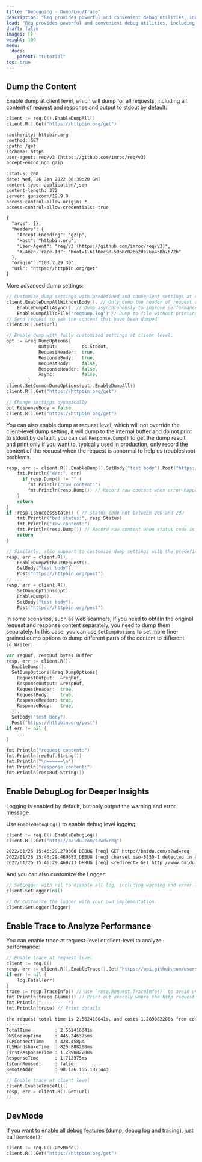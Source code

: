 ```yaml
---
title: "Debugging - Dump/Log/Trace"
description: "Req provides powerful and convenient debug utilities, including debug logs, performance traces, and even dump the complete request and response content."
lead: "Req provides powerful and convenient debug utilities, including debug logs, performance traces, and even dump the complete request and response content."
draft: false
images: []
weight: 100
menu:
  docs:
    parent: "tutorial"
toc: true
---
```


## Dump the Content

Enable dump at client level, which will dump for all requests, including all content of request and response and output to stdout by default:

```go
client := req.C().EnableDumpAll()
client.R().Get("https://httpbin.org/get")
```

```txt
:authority: httpbin.org
:method: GET
:path: /get
:scheme: https
user-agent: req/v3 (https://github.com/imroc/req/v3)
accept-encoding: gzip

:status: 200
date: Wed, 26 Jan 2022 06:39:20 GMT
content-type: application/json
content-length: 372
server: gunicorn/19.9.0
access-control-allow-origin: *
access-control-allow-credentials: true

{
  "args": {},
  "headers": {
    "Accept-Encoding": "gzip",
    "Host": "httpbin.org",
    "User-Agent": "req/v3 (https://github.com/imroc/req/v3)",
    "X-Amzn-Trace-Id": "Root=1-61f0ec98-5958c02662de26e458b7672b"
  },
  "origin": "103.7.29.30",
  "url": "https://httpbin.org/get"
}
```

More advanced dump settings:

```go
// Customize dump settings with predefined and convenient settings at client level.
client.EnableDumpAllWithoutBody(). // Only dump the header of request and response
    EnableDumpAllAsync(). // Dump asynchronously to improve performance
    EnableDumpAllToFile("reqdump.log") // Dump to file without printing it out
// Send request to see the content that have been dumped
client.R().Get(url)

// Enable dump with fully customized settings at client level.
opt := &req.DumpOptions{
            Output:         os.Stdout,
            RequestHeader:  true,
            ResponseBody:   true,
            RequestBody:    false,
            ResponseHeader: false,
            Async:          false,
        }
client.SetCommonDumpOptions(opt).EnableDumpAll()
client.R().Get("https://httpbin.org/get")

// Change settings dynamically
opt.ResponseBody = false
client.R().Get("https://httpbin.org/get")
```

You can also enable dump at request level, which will not override the client-level dump setting, it will dump to the internal buffer and do not print to stdout by default, you can call `Response.Dump()` to get the dump result and print only if you want to, typically used in production, only record the content of the request when the request is abnormal to help us troubleshoot problems.

```go
resp, err := client.R().EnableDump().SetBody("test body").Post("https://httpbin.org/post")
    fmt.Println("err:", err)
	  if resp.Dump() != "" {
        fmt.Println("raw content:")
        fmt.Println(resp.Dump()) // Record raw content when error happens.
    }
    return
}
if !resp.IsSuccessState() { // Status code not between 200 and 299
    fmt.Println("bad status:", resp.Status)
    fmt.Println("raw content:")
    fmt.Println(resp.Dump()) // Record raw content when status code is abnormal.
    return
}

// Similarly, also support to customize dump settings with the predefined and convenient settings at request level.
resp, err = client.R().
	EnableDumpWithoutRequest().
	SetBody("test body").
	Post("https://httpbin.org/post")
// ...
resp, err = client.R().
	SetDumpOptions(opt).
	EnableDump().
	SetBody("test body").
	Post("https://httpbin.org/post")
```

In some scenarios, such as web scanners, if you need to obtain the original request and response content separately, you need to dump them separately. In this case, you can use `SetDumpOptions` to set more fine-grained dump options to dump different parts of the content to different `io.Writer`:

```go
var reqBuf, respBuf bytes.Buffer
resp, err := client.R().
  EnableDump().
  SetDumpOptions(&req.DumpOptions{
    RequestOutput:  &reqBuf,
    ResponseOutput: &respBuf,
    RequestHeader:  true,
    RequestBody:    true,
    ResponseHeader: true,
    ResponseBody:   true,
  }).
  SetBody("test body").
  Post("https://httpbin.org/post")
if err != nil {
	...
}

fmt.Println("request content:")
fmt.Println(reqBuf.String())
fmt.Println("\n======\n")
fmt.Println("response content:")
fmt.Println(respBuf.String())
```

## Enable DebugLog for Deeper Insights

Logging is enabled by default, but only output the warning and error message.

Use `EnableDebugLog()` to enable debug level logging:

```go
client := req.C().EnableDebugLog()
client.R().Get("http://baidu.com/s?wd=req")
```

```txt
2022/01/26 15:46:29.279368 DEBUG [req] GET http://baidu.com/s?wd=req
2022/01/26 15:46:29.469653 DEBUG [req] charset iso-8859-1 detected in Content-Type, auto-decode to utf-8
2022/01/26 15:46:29.469713 DEBUG [req] <redirect> GET http://www.baidu.com/s?wd=req
```

And you can also customize the Logger:

```go
// SetLogger with nil to disable all log, including warning and error logs.
client.SetLogger(nil)

// Or customize the logger with your own implementation.
client.SetLogger(logger)
```

## Enable Trace to Analyze Performance

You can enable trace at request-level or client-level to analyze performance:

```go
// Enable trace at request level
client := req.C()
resp, err := client.R().EnableTrace().Get("https://api.github.com/users/imroc")
if err != nil {
	log.Fatal(err)
}
trace := resp.TraceInfo() // Use `resp.Request.TraceInfo()` to avoid unnecessary struct copy in production.
fmt.Println(trace.Blame()) // Print out exactly where the http request is slowing down.
fmt.Println("----------")
fmt.Println(trace) // Print details
```

```txt
the request total time is 2.562416041s, and costs 1.289082208s from connection ready to server respond first byte
--------
TotalTime         : 2.562416041s
DNSLookupTime     : 445.246375ms
TCPConnectTime    : 428.458µs
TLSHandshakeTime  : 825.888208ms
FirstResponseTime : 1.289082208s
ResponseTime      : 1.712375ms
IsConnReused:     : false
RemoteAddr        : 98.126.155.187:443
```

```go
// Enable trace at client level
client.EnableTraceAll()
resp, err = client.R().Get(url)
// ...
```

## DevMode

If you want to enable all debug features (dump, debug log and tracing), just call `DevMode()`:

```go
client := req.C().DevMode()
client.R().Get("https://httpbin.org/get")
```
